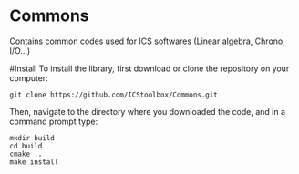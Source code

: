# Commons
Contains common codes used for ICS softwares (Linear algebra, Chrono, I/O...)

#Install
To install the library, first download or clone the repository on your computer:
```
git clone https://github.com/ICStoolbox/Commons.git
```
Then, navigate to the directory where you downloaded the code, and in a command prompt type:
```
mkdir build
cd build
cmake ..
make install
```

